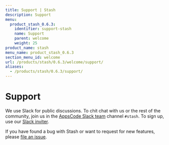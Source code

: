 ```yaml
---
title: Support | Stash
description: Support
menu:
  product_stash_0.6.3:
    identifier: support-stash
    name: Support
    parent: welcome
    weight: 25
product_name: stash
menu_name: product_stash_0.6.3
section_menu_id: welcome
url: /products/stash/0.6.3/welcome/support/
aliases:
  - /products/stash/0.6.3/support/
---
```

# Support

We use Slack for public discussions. To chit chat with us or the rest of the community, join us in the [AppsCode Slack team](https://appscode.slack.com/messages/C8NCX6N23/details/) channel `#stash`. To sign up, use our [Slack inviter](https://slack.appscode.com/).

If you have found a bug with Stash or want to request for new features, please [file an issue](https://github.com/appscode/stash/issues/new).
